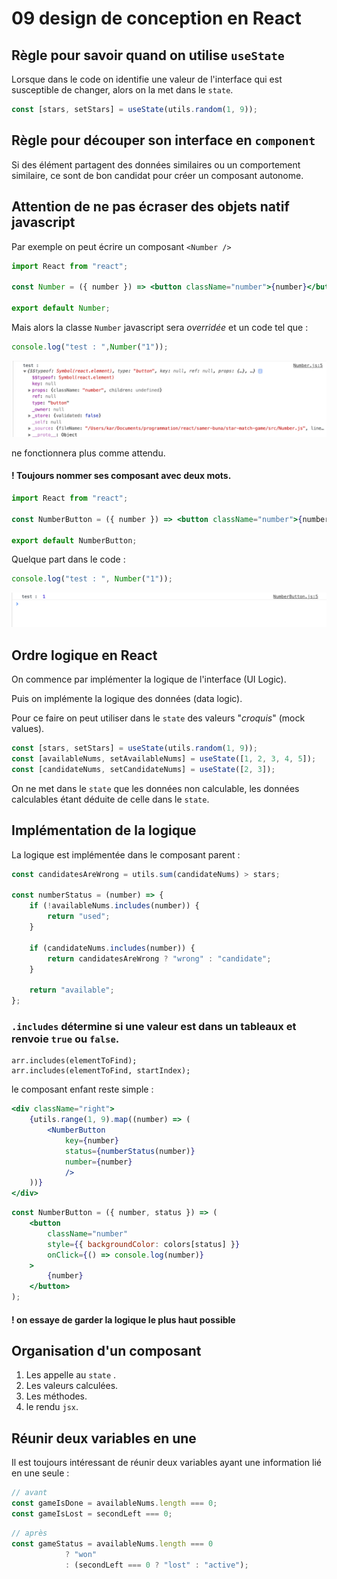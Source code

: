 # 09 design de conception en React

## Règle pour savoir quand on utilise  `useState`

Lorsque dans le code on identifie une valeur de l'interface qui est susceptible de changer, alors on la met dans le `state`.

```jsx
const [stars, setStars] = useState(utils.random(1, 9));
```





## Règle pour découper son interface en `component`

Si des élément partagent des données similaires ou un comportement similaire, ce sont de bon candidat pour créer un composant autonome.



## Attention de ne pas écraser des objets natif javascript

Par exemple on peut écrire un composant `<Number />`

```jsx
import React from "react";

const Number = ({ number }) => <button className="number">{number}</button>;

export default Number;
```

Mais alors la classe `Number` javascript sera *overridée* et un code tel que :

```js
console.log("test : ",Number("1"));
```

<img src="assets/Screenshot 2020-09-01 at 10.46.41.png" alt="Screenshot 2020-09-01 at 10.46.41" style="zoom:50%;" />

ne fonctionnera plus comme attendu.

#### ! Toujours nommer ses composant avec deux mots.

```jsx
import React from "react";

const NumberButton = ({ number }) => <button className="number">{number}</button>;

export default NumberButton;
```

Quelque part dans le code :

```js
console.log("test : ", Number("1"));
```

<img src="assets/Screenshot 2020-09-01 at 10.50.24.png" alt="Screenshot 2020-09-01 at 10.50.24" style="zoom:50%;" />

## Ordre logique en React

On commence par implémenter la logique de l'interface (UI Logic).

Puis on implémente la logique des données (data logic).

Pour ce faire on peut utiliser dans le `state` des valeurs "*croquis*" (mock values).

```jsx
const [stars, setStars] = useState(utils.random(1, 9));
const [availableNums, setAvailableNums] = useState([1, 2, 3, 4, 5]);
const [candidateNums, setCandidateNums] = useState([2, 3]);
```

On ne met dans le `state` que les données non calculable, les données calculables étant déduite de celle dans le `state`.



## Implémentation de la logique

La logique est implémentée dans le composant parent :

```js
const candidatesAreWrong = utils.sum(candidateNums) > stars;

const numberStatus = (number) => {
    if (!availableNums.includes(number)) {
        return "used";
    }

    if (candidateNums.includes(number)) {
        return candidatesAreWrong ? "wrong" : "candidate";
    }

    return "available";
};
```

### `.includes` détermine si une valeur est dans un tableaux et renvoie `true` ou `false`.

```
arr.includes(elementToFind);
arr.includes(elementToFind, startIndex);
```

le composant enfant reste simple :

```jsx
<div className="right">
    {utils.range(1, 9).map((number) => (
        <NumberButton
            key={number}
            status={numberStatus(number)}
            number={number}
            />
    ))}
</div>
```



```jsx
const NumberButton = ({ number, status }) => (
    <button
        className="number"
        style={{ backgroundColor: colors[status] }}
        onClick={() => console.log(number)}
    >
        {number}
    </button>
);
```

#### ! on essaye de garder la logique le plus haut possible

## Organisation d'un composant

1. Les appelle au `state` .
2. Les valeurs calculées.
3. Les méthodes.
4. le rendu `jsx`.



## Réunir deux variables en une

Il est toujours intéressant de réunir deux variables ayant une information lié en une seule :

```js
// avant
const gameIsDone = availableNums.length === 0;
const gameIsLost = secondLeft === 0;
```

```js
// après
const gameStatus = availableNums.length === 0
            ? "won"
            : (secondLeft === 0 ? "lost" : "active");
```


